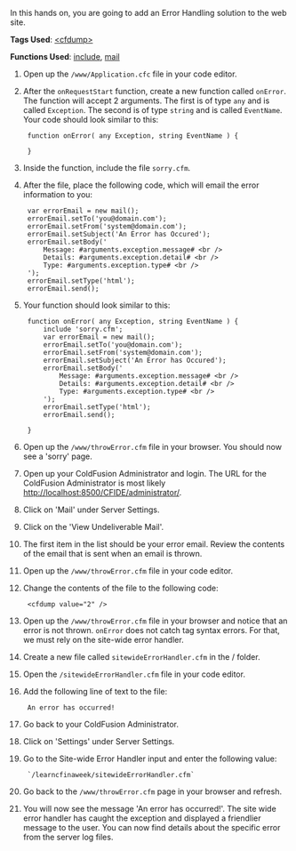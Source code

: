 In this hands on, you are going to add an Error Handling solution to the web site.

**Tags Used**: [\<cfdump>](http://help.adobe.com/en_US/ColdFusion/10.0/CFMLRef/WSc3ff6d0ea77859461172e0811cbec22c24-7ef7.html)

**Functions Used**: [include](http://help.adobe.com/en_US/ColdFusion/10.0/Developing/WSe9cbe5cf462523a02805926a1237efcbfd5-7ffe.html#WSc3ff6d0ea77859461172e0811cbec22c24-7ec0), [mail](http://help.adobe.com/en_US/ColdFusion/10.0/Developing/WSe9cbe5cf462523a02805926a1237efcbfd5-7ffe.html#WSc3ff6d0ea77859461172e0811cbec22c24-7ec0)

1. Open up the `/www/Application.cfc` file in your code editor.
1. After the `onRequestStart` function, create a new function called `onError`. The function will accept 2 arguments. The first is of type `any` and is called `Exception`. The second is of type `string` and is called `EventName`. Your code should look similar to this:

        function onError( any Exception, string EventName ) {

        }

1. Inside the function, include the file `sorry.cfm`.
1. After the file, place the following code, which will email the error information to you:

        var errorEmail = new mail();
        errorEmail.setTo('you@domain.com');
        errorEmail.setFrom('system@domain.com');
        errorEmail.setSubject('An Error has Occured');
        errorEmail.setBody('
            Message: #arguments.exception.message# <br />
            Details: #arguments.exception.detail# <br />
            Type: #arguments.exception.type# <br />
        ');
        errorEmail.setType('html');
        errorEmail.send();

1. Your function should look similar to this:

        function onError( any Exception, string EventName ) {
            include 'sorry.cfm';
            var errorEmail = new mail();
            errorEmail.setTo('you@domain.com');
            errorEmail.setFrom('system@domain.com');
            errorEmail.setSubject('An Error has Occured');
            errorEmail.setBody('
                Message: #arguments.exception.message# <br />
                Details: #arguments.exception.detail# <br />
                Type: #arguments.exception.type# <br />
            ');
            errorEmail.setType('html');
            errorEmail.send();

        }

1. Open up the `/www/throwError.cfm` file in your browser. You should now see a 'sorry' page.
1. Open up your ColdFusion Administrator and login. The URL for the ColdFusion Administrator is most likely [http://localhost:8500/CFIDE/administrator/](http://localhost:8500/CFIDE/administrator/).
1. Click on 'Mail' under Server Settings.
1. Click on the 'View Undeliverable Mail'.
1. The first item in the list should be your error email. Review the contents of the email that is sent when an email is thrown.
1. Open up the `/www/throwError.cfm` file in your code editor.
1. Change the contents of the file to the following code:

        <cfdump value="2" />

1. Open up the `/www/throwError.cfm` file in your browser and notice that an error is not thrown. `onError` does not catch tag syntax errors. For that, we must rely on the site-wide error handler.
1. Create a new file called `sitewideErrorHandler.cfm` in the / folder.
1. Open the `/sitewideErrorHandler.cfm` file in your code editor.
1. Add the following line of text to the file:

        An error has occurred!

1. Go back to your ColdFusion Administrator.
1. Click on 'Settings' under Server Settings.
1. Go to the Site-wide Error Handler input and enter the following value:

        `/learncfinaweek/sitewideErrorHandler.cfm`

1. Go back to the `/www/throwError.cfm` page in your browser and refresh.
1. You will now see the message 'An error has occurred!'. The site wide error handler has caught the exception and displayed a friendlier message to the user. You can now find details about the specific error from the server log files.